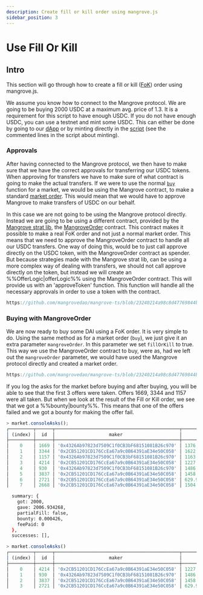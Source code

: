 ```yaml
---
description: Create fill or kill order using mangrove.js
sidebar_position: 3
---
```


# Use Fill Or Kill

## Intro

This section will go through how to create a fill or kill ([FoK](TODO)) order using mangrove.js.

We assume you know how to connect to the Mangrove protocol. We are going to be buying 2000 USDC at a maximum avg. price of 1.3. It is a requirement for this script to have enough USDC. If you do not have enough USDC, you can use a testnet and mint some USDC. This can either be done by going to our [dApp](https://testnet.mangrove.exchange/faucet) or by minting directly in the [script](https://github.com/mangrovedao/mangrove-ts/blob/23240214a98c8d47769844b674eac3fe2b5e1781/packages/mangrove.js/examples/how-tos/fill-or-kill.js) (see the commented lines in the script about minting).

### Approvals

After having connected to the Mangrove protocol, we then have to make sure that we have the correct approvals for transferring our USDC tokens. When approving for transfers we have to make sure of what contract is going to make the actual transfers. If we were to use the normal [`buy`](../technical-references/code/classes/Market#-buy) function for a market, we would be using the Mangrove contract, to make a standard [market order](TODO). This would mean that we would have to approve Mangrove to make transfers of USDC on our behalf.

In this case we are not going to be using the Mangrove protocol directly. Instead we are going to be using a different contract, provided by the [Mangrove strat lib](../../strat-lib/README.md), the [MangroveOrder](TODO) contract. This contract makes it possible to make a real FoK order and not just a normal market order. This means that we need to approve the MangroveOrder contract to handle all our USDC transfers. One way of doing this, would be to just call approve directly on the USDC token, with the MangroveOrder contract as spender. But because strategies made with the Mangrove strat lib, can be using a more complex way of dealing with transfers, we should not call approve directly on the token, but instead we will create an %%OfferLogic|offerLogic%% using the MangroveOrder contract. This will provide us with an 'approveToken' function. This function will handle all the necessary approvals in order to use a token with the contract.

```js reference
https://github.com/mangrovedao/mangrove-ts/blob/23240214a98c8d47769844b674eac3fe2b5e1781/packages/mangrove.js/examples/how-tos/fill-or-kill.js#L27
```

### Buying with MangroveOrder

We are now ready to buy some DAI using a FoK order. It is very simple to do. Using the same method as for a market order (`buy`), we just give it an extra parameter `mangroveOrder`. In this parameter we set `fillOrKill` to true. This way we use the MangroveOrder contract to buy, were as, had we left out the `mangroveOrder` parameter, we would have used the Mangrove protocol directly and created a market order.

```js reference
https://github.com/mangrovedao/mangrove-ts/blob/23240214a98c8d47769844b674eac3fe2b5e1781/packages/mangrove.js/examples/how-tos/fill-or-kill.js#L29-L35
```

If you log the asks for the market before buying and after buying, you will be able to see that the first 3 offers were taken. Offers 1669, 3344 and 1157 were all taken. But when we look at the result of the Fill or Kill order, we see that we got a %%bounty|bounty%%. This means that one of the offers failed and we got a bounty for making the offer fail.

<!-- TODO: add info when we have a decent result, e.g. when the arrays for success and failure aren't empty and the user can actually see what offers failed and what offers succeeded -->

<!-- TODO: We should have a section where the FoK order fails, do to not being able to complete the order fully. "noPartialFill"-->

```js title="Asks before fill or kill order"
> market.consoleAsks();
┌─────────┬──────┬──────────────────────────────────────────────┬────────────────────┬────────────────────────┐
│ (index) │  id  │                    maker                     │       volume       │         price          │
├─────────┼──────┼──────────────────────────────────────────────┼────────────────────┼────────────────────────┤
│    0    │ 1669 │ '0x4326Ab97823d7509C1f0CB3bF68151081B26c970' │ 1376.6273438550415 │ 1.00346478817687987934 │
│    1    │ 3344 │ '0x2CB51201CD176CcEa67a9c0B64391aE34e50C058' │ 1622.836373407379  │ 1.00346894837019272508 │
│    2    │ 1157 │ '0x4326Ab97823d7509C1f0CB3bF68151081B26c970' │ 1163.3709308116254 │ 1.0034723140155791771  │
│    3    │ 4214 │ '0x2CB51201CD176CcEa67a9c0B64391aE34e50C058' │ 1227.0562038171438 │  1.003482667028260286  │
│    4    │ 930  │ '0x4326Ab97823d7509C1f0CB3bF68151081B26c970' │ 1486.735792592364  │ 1.00348572922872847571 │
│    5    │ 3837 │ '0x2CB51201CD176CcEa67a9c0B64391aE34e50C058' │ 1458.6523528414643 │ 1.00348711133850858816 │
│    6    │ 2721 │ '0x2CB51201CD176CcEa67a9c0B64391aE34e50C058' │ 629.9748527543823  │ 1.00348954285398244855 │
│    7    │ 2668 │ '0x2CB51201CD176CcEa67a9c0B64391aE34e50C058' │ 1504.307740487991  │ 1.00349288205504048327 │
```

```bash title="Result of fill or kill order"
  summary: {
    got: 2000,
    gave: 2006.934268,
    partialFill: false,
    bounty: 0.000426,
    feePaid: 0
  },
  successes: [],
```

```js title="Asks after fill or kill order"
> market.consoleAsks()
┌─────────┬──────┬──────────────────────────────────────────────┬────────────────────┬────────────────────────┐
│ (index) │  id  │                    maker                     │       volume       │         price          │
├─────────┼──────┼──────────────────────────────────────────────┼────────────────────┼────────────────────────┤
│    0    │ 4214 │ '0x2CB51201CD176CcEa67a9c0B64391aE34e50C058' │ 1227.0562038171438 │  1.003482667028260286  │
│    1    │ 930  │ '0x4326Ab97823d7509C1f0CB3bF68151081B26c970' │ 1486.735792592364  │ 1.00348572922872847571 │
│    2    │ 3837 │ '0x2CB51201CD176CcEa67a9c0B64391aE34e50C058' │ 1458.6523528414643 │ 1.00348711133850858816 │
│    3    │ 2721 │ '0x2CB51201CD176CcEa67a9c0B64391aE34e50C058' │ 629.9748527543823  │ 1.00348954285398244855 │
```
